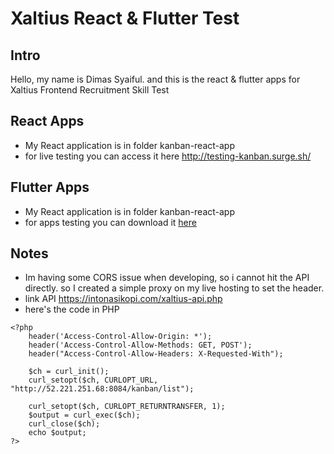# Xaltius React & Flutter Test

## Intro
Hello, my name is Dimas Syaiful. and this is the react & flutter apps for Xaltius Frontend Recruitment Skill Test


## React Apps
- My React application is in folder kanban-react-app
- for live testing you can access it here http://testing-kanban.surge.sh/
 
## Flutter Apps
- My React application is in folder kanban-react-app
- for apps testing you can download it [here](/kanban_flutter_app/build/app/outputs/flutter-apk/app-release.apk)  


## Notes
- Im having some CORS issue when developing, so i cannot hit the API directly. so I created a simple proxy on my live hosting to set the header. 
- link API https://intonasikopi.com/xaltius-api.php
- here's the code in PHP
```
<?php 
    header('Access-Control-Allow-Origin: *'); 
    header('Access-Control-Allow-Methods: GET, POST');
    header("Access-Control-Allow-Headers: X-Requested-With"); 

    $ch = curl_init();  
    curl_setopt($ch, CURLOPT_URL, "http://52.221.251.68:8084/kanban/list");
 
    curl_setopt($ch, CURLOPT_RETURNTRANSFER, 1);  
    $output = curl_exec($ch);  
    curl_close($ch);       
    echo $output;
?>
```
